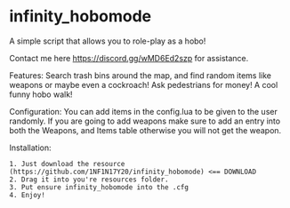 # infinity_hobomode
A simple script that allows you to role-play as a hobo!

Contact me here https://discord.gg/wMD6Ed2szp for assistance.

Features: 
Search trash bins around the map, and find random items like weapons or maybe even a cockroach! 
Ask pedestrians for money! 
A cool funny hobo walk!

Configuration: You can add items in the config.lua to be given to the user randomly. If you are going to add weapons make sure to add an entry into both the Weapons, and Items table otherwise you will not get the weapon.

Installation:

    1. Just download the resource (https://github.com/1NF1N17Y20/infinity_hobomode) <== DOWNLOAD
    2. Drag it into you're resources folder.
    3. Put ensure infinity_hobomode into the .cfg
    4. Enjoy!
